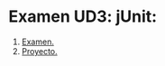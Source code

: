# Examen UD3: jUnit:

1. [Examen.](./AndresCastilleroMorianaExEclemma.pdf)
1. [Proyecto.](./exJunit/src/mayorIgual)